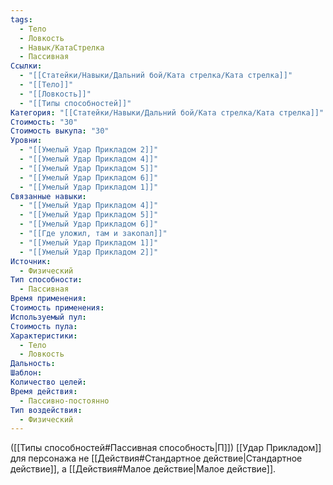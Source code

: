 ```yaml
---
tags:
  - Тело
  - Ловкость
  - Навык/КатаСтрелка
  - Пассивная
Ссылки:
  - "[[Статейки/Навыки/Дальний бой/Ката стрелка/Ката стрелка]]"
  - "[[Тело]]"
  - "[[Ловкость]]"
  - "[[Типы способностей]]"
Категория: "[[Статейки/Навыки/Дальний бой/Ката стрелка/Ката стрелка]]"
Стоимость: "30"
Стоимость выкупа: "30"
Уровни:
  - "[[Умелый Удар Прикладом 2]]"
  - "[[Умелый Удар Прикладом 4]]"
  - "[[Умелый Удар Прикладом 5]]"
  - "[[Умелый Удар Прикладом 6]]"
  - "[[Умелый Удар Прикладом 1]]"
Связанные навыки:
  - "[[Умелый Удар Прикладом 4]]"
  - "[[Умелый Удар Прикладом 5]]"
  - "[[Умелый Удар Прикладом 6]]"
  - "[[Где уложил, там и закопал]]"
  - "[[Умелый Удар Прикладом 1]]"
  - "[[Умелый Удар Прикладом 2]]"
Источник:
  - Физический
Тип способности:
  - Пассивная
Время применения:
Стоимость применения:
Используемый пул:
Стоимость пула:
Характеристики:
  - Тело
  - Ловкость
Дальность:
Шаблон:
Количество целей:
Время действия:
  - Пассивно-постоянно
Тип воздействия:
  - Физический
---
```

([[Типы способностей#Пассивная способность|П]]) [[Удар Прикладом]] для персонажа не [[Действия#Стандартное действие|Стандартное действие]], а [[Действия#Малое действие|Малое действие]]. 